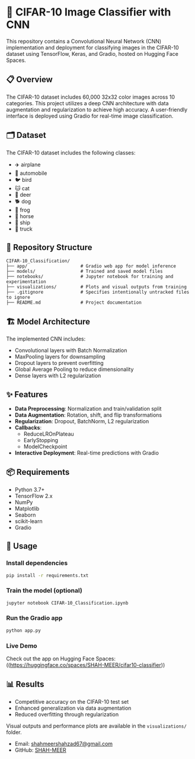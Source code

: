 # 🧠 CIFAR-10 Image Classifier with CNN

This repository contains a Convolutional Neural Network (CNN) implementation and deployment for classifying images in the CIFAR-10 dataset using TensorFlow, Keras, and Gradio, hosted on Hugging Face Spaces.

## 📋 Overview

The CIFAR-10 dataset includes 60,000 32x32 color images across 10 categories. This project utilizes a deep CNN architecture with data augmentation and regularization to achieve high accuracy. A user-friendly interface is deployed using Gradio for real-time image classification.

## 🗂️ Dataset

The CIFAR-10 dataset includes the following classes:

- ✈️ airplane
- 🚗 automobile
- 🐦 bird
- 🐱 cat
- 🦌 deer
- 🐕 dog
- 🐸 frog
- 🐎 horse
- 🚢 ship
- 🚚 truck

## 📁 Repository Structure
```
CIFAR-10_Classification/
├── app/                    # Gradio web app for model inference
├── models/                 # Trained and saved model files
├── notebooks/              # Jupyter notebook for training and experimentation
├── visualizations/         # Plots and visual outputs from training
├── .gitignore              # Specifies intentionally untracked files to ignore
├── README.md               # Project documentation
```

## 🏗️ Model Architecture

The implemented CNN includes:

- Convolutional layers with Batch Normalization
- MaxPooling layers for downsampling
- Dropout layers to prevent overfitting
- Global Average Pooling to reduce dimensionality
- Dense layers with L2 regularization

## ✨ Features

- **Data Preprocessing**: Normalization and train/validation split
- **Data Augmentation**: Rotation, shift, and flip transformations
- **Regularization**: Dropout, BatchNorm, L2 regularization
- **Callbacks**:
  - ReduceLROnPlateau
  - EarlyStopping
  - ModelCheckpoint
- **Interactive Deployment**: Real-time predictions with Gradio

## 📦 Requirements

- Python 3.7+
- TensorFlow 2.x
- NumPy
- Matplotlib
- Seaborn
- scikit-learn
- Gradio

## 🚀 Usage

### Install dependencies

```bash
pip install -r requirements.txt
```

### Train the model (optional)

```bash
jupyter notebook CIFAR-10_Classification.ipynb
```

### Run the Gradio app

```bash
python app.py
```

### Live Demo

Check out the app on Hugging Face Spaces: ((https://huggingface.co/spaces/SHAH-MEER/cifar10-classifier))

## 📊 Results

- Competitive accuracy on the CIFAR-10 test set
- Enhanced generalization via data augmentation
- Reduced overfitting through regularization

Visual outputs and performance plots are available in the `visualizations/` folder.


- Email: [shahmeershahzad67@gmail.com](mailto\:shahmeershahzad67@gmail.com)
- GitHub: [SHAH-MEER](https://github.com/SHAH-MEER)

